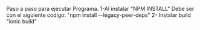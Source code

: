 Paso a paso para ejecutar Programa.
1-Al instalar "NPM INSTALL" Debe ser con el siguiente codigo:
"npm install --legacy-peer-deps"
2- Instalar build
"ionic build"


